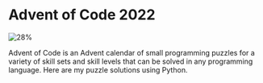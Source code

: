 # Advent of Code 2022
![28%](https://progress-bar.dev/24)

Advent of Code is an Advent calendar of small programming puzzles for a variety of skill sets and skill levels that can be solved in any programming language. Here are my puzzle solutions using Python.